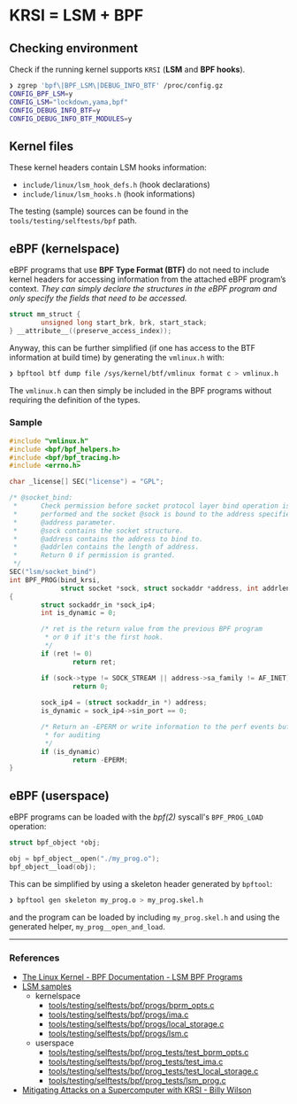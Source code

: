 # KRSI = LSM + BPF

## Checking environment

Check if the running kernel supports `KRSI` (**LSM** and **BPF hooks**).

```bash
❯ zgrep 'bpf\|BPF_LSM\|DEBUG_INFO_BTF' /proc/config.gz
CONFIG_BPF_LSM=y
CONFIG_LSM="lockdown,yama,bpf"
CONFIG_DEBUG_INFO_BTF=y
CONFIG_DEBUG_INFO_BTF_MODULES=y
```

## Kernel files

These kernel headers contain LSM hooks information:

* `include/linux/lsm_hook_defs.h`  (hook declarations)
* `include/linux/lsm_hooks.h`      (hook informations)

The testing (sample) sources can be found in the `tools/testing/selftests/bpf` path.

## eBPF (kernelspace)

eBPF programs that use **BPF Type Format (BTF)** do not need to include kernel headers for accessing information from the attached eBPF program’s context. *They can simply declare the structures in the eBPF program and only specify the fields that need to be accessed.*

```c
struct mm_struct {
        unsigned long start_brk, brk, start_stack;
} __attribute__((preserve_access_index));
```

Anyway, this can be further simplified (if one has access to the BTF information at build time) by generating the `vmlinux.h` with:

```bash
❯ bpftool btf dump file /sys/kernel/btf/vmlinux format c > vmlinux.h
```

The `vmlinux.h` can then simply be included in the BPF programs without requiring the definition of the types.

### Sample

```c
#include "vmlinux.h"
#include <bpf/bpf_helpers.h>
#include <bpf/bpf_tracing.h>
#include <errno.h>

char _license[] SEC("license") = "GPL";

/* @socket_bind:
 *      Check permission before socket protocol layer bind operation is
 *      performed and the socket @sock is bound to the address specified in the
 *      @address parameter.
 *      @sock contains the socket structure.
 *      @address contains the address to bind to.
 *      @addrlen contains the length of address.
 *      Return 0 if permission is granted.
 */
SEC("lsm/socket_bind")
int BPF_PROG(bind_krsi,
             struct socket *sock, struct sockaddr *address, int addrlen)
{
        struct sockaddr_in *sock_ip4;
        int is_dynamic = 0;

        /* ret is the return value from the previous BPF program
         * or 0 if it's the first hook.
         */
        if (ret != 0)
                return ret;

        if (sock->type != SOCK_STREAM || address->sa_family != AF_INET)
                return 0;
        
        sock_ip4 = (struct sockaddr_in *) address;
        is_dynamic = sock_ip4->sin_port == 0;

        /* Return an -EPERM or write information to the perf events buffer
         * for auditing
         */
        if (is_dynamic)
                return -EPERM;
}
```

## eBPF (userspace)

eBPF programs can be loaded with the *bpf(2)* syscall's `BPF_PROG_LOAD` operation:

```c
struct bpf_object *obj;

obj = bpf_object__open("./my_prog.o");
bpf_object__load(obj);

```

This can be simplified by using a skeleton header generated by `bpftool`:

```bash
❯ bpftool gen skeleton my_prog.o > my_prog.skel.h
```

and the program can be loaded by including `my_prog.skel.h` and using the generated helper, `my_prog__open_and_load`.

---

### References

* [The Linux Kernel - BPF Documentation - LSM BPF Programs](https://www.kernel.org/doc/html/latest/bpf/bpf_lsm.html)
* [LSM samples](https://git.kernel.org/pub/scm/linux/kernel/git/stable/linux.git/tree/tools/testing/selftests/bpf/)
  * kernelspace
    * [tools/testing/selftests/bpf/progs/bprm_opts.c](https://git.kernel.org/pub/scm/linux/kernel/git/stable/linux.git/tree/tools/testing/selftests/bpf/progs/bprm_opts.c)
    * [tools/testing/selftests/bpf/progs/ima.c](https://git.kernel.org/pub/scm/linux/kernel/git/stable/linux.git/tree/tools/testing/selftests/bpf/progs/ima.c)
    * [tools/testing/selftests/bpf/progs/local_storage.c](https://git.kernel.org/pub/scm/linux/kernel/git/stable/linux.git/tree/tools/testing/selftests/bpf/progs/local_storage.c)
    * [tools/testing/selftests/bpf/progs/lsm.c](https://git.kernel.org/pub/scm/linux/kernel/git/stable/linux.git/tree/tools/testing/selftests/bpf/progs/lsm.c)
  * userspace
    * [tools/testing/selftests/bpf/prog_tests/test_bprm_opts.c](https://git.kernel.org/pub/scm/linux/kernel/git/stable/linux.git/tree/tools/testing/selftests/bpf/prog_tests/test_bprm_opts.c)
    * [tools/testing/selftests/bpf/prog_tests/test_ima.c](https://git.kernel.org/pub/scm/linux/kernel/git/stable/linux.git/tree/tools/testing/selftests/bpf/prog_tests/test_ima.c)
    * [tools/testing/selftests/bpf/prog_tests/test_local_storage.c](https://git.kernel.org/pub/scm/linux/kernel/git/stable/linux.git/tree/tools/testing/selftests/bpf/prog_tests/test_local_storage.c)    
    * [tools/testing/selftests/bpf/prog_tests/lsm_prog.c](https://git.kernel.org/pub/scm/linux/kernel/git/stable/linux.git/tree/tools/testing/selftests/bpf/prog_tests/test_lsm.c)
* [Mitigating Attacks on a Supercomputer with KRSI - Billy Wilson](https://www.sans.org/reading-room/whitepapers/intrusion/mitigating-attacks-supercomputer-krsi-40010)
